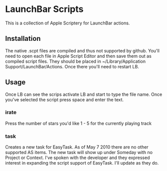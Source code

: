 # LaunchBar Scripts #

This is a collection of Apple Scriptery for LaunchBar actions.

## Installation ##

The native .scpt files are compiled and thus not supported by github. You'll need to open each file in Apple Script Editor and then save them out as compiled script files. They should be placed in ~/Library/Application Support/LaunchBar/Actions. Once there you'll need to restart LB.

## Usage ##

Once LB can see the scrips activate LB and start to type the file name. Once you've selected the script press space and enter the text.

### irate ###

Press the number of stars you'd like 1 - 5 for the currently playing track

### task ###

Creates a new task for EasyTask. As of May 7 2010 there are no other supported AS items. The new task will show up under Someday with no Project or Context. I've spoken with the developer and they expressed interest in expanding the script support of EasyTask. I'll update as they do.
